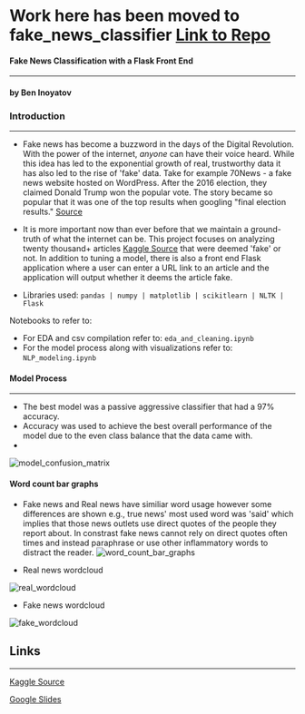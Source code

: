 # Work here has been moved to fake_news_classifier [Link to Repo](https://github.com/saltaro/fake_news_classifier/)



#### Fake News Classification with a Flask Front End
----
#### by Ben Inoyatov

### Introduction
---
- Fake news has become a buzzword in the days of the Digital Revolution. With the power of the internet, *anyone* can have their voice heard. While this idea has led to the exponential growth of real, trustworthy data it has also led to the rise of 'fake' data. Take for example 70News - a fake news website hosted on WordPress. After the 2016 election, they claimed Donald Trump won the popular vote. The story became so popular that it was one of the top results when googling "final election results." [Source](https://www.cbsnews.com/news/googles-top-search-result-for-final-election-numbers-leads-to-fake-news-site/) 

- It is more important now than ever before that we maintain a ground-truth of what the internet can be. This project focuses on analyzing twenty thousand+ articles [Kaggle Source](https://www.kaggle.com/c/fake-news/overview) that were deemed 'fake' or not. In addition to tuning a model, there is also a front end Flask application where a user can enter a URL link to an article and the application will output whether it deems the article fake. 
- Libraries used: ```pandas | numpy | matplotlib | scikitlearn | NLTK | Flask```

Notebooks to refer to:
- For EDA and csv compilation refer to: ```eda_and_cleaning.ipynb```
- For the model process along with visualizations refer to: ```NLP_modeling.ipynb```

#### Model Process
---
- The best model was a passive aggressive classifier that had a 97% accuracy.
- Accuracy was used to achieve the best overall performance of the model due to the even class balance that the data came with. 
- 
![model_confusion_matrix](https://user-images.githubusercontent.com/44031998/98063901-1203f200-1e1f-11eb-916f-f44b447174b2.png)

#### Word count bar graphs 
- Fake news and Real news have similiar word usage however some differences are shown e.g., true news' most used word was 'said' which implies that those news outlets use direct quotes of the people they report about. In constrast fake news cannot rely on direct quotes often times and instead paraphrase or use other inflammatory words to distract the reader. 
![word_count_bar_graphs](https://user-images.githubusercontent.com/44031998/98063728-b3d70f00-1e1e-11eb-8235-44ffce4a5180.png)



- Real news wordcloud

![real_wordcloud](https://user-images.githubusercontent.com/44031998/98063782-d23d0a80-1e1e-11eb-9859-5436b2a1113f.png)

- Fake news wordcloud

![fake_wordcloud](https://user-images.githubusercontent.com/44031998/98063821-ebde5200-1e1e-11eb-87f3-e732f8938747.png)



## Links 
---
[Kaggle Source](https://www.kaggle.com/c/fake-news/overview)

[Google Slides](https://docs.google.com/presentation/d/1J8PWzQ1aH5EcLo3egiD1mbHyhR61dhtSv_kgYRAXsVE/edit?usp=sharing)
